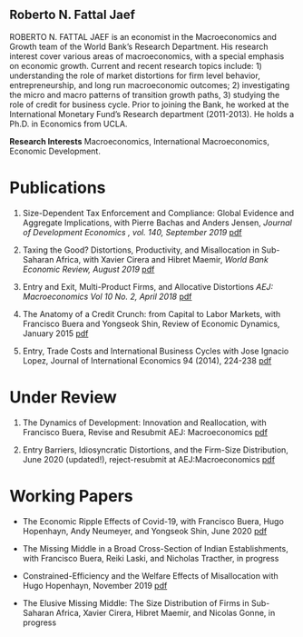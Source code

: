 ## Roberto N. Fattal Jaef

ROBERTO N. FATTAL JAEF is an economist in the Macroeconomics and Growth team of the World Bank’s Research Department. His research interest cover various areas of macroeconomics, with a special emphasis on economic growth. Current and recent research topics include: 1) understanding the role of market distortions for firm level behavior, entrepreneurship, and long run macroeconomic outcomes; 2) investigating the micro and macro patterns of transition growth paths, 3) studying the role of credit for business cycle. Prior to joining the Bank, he worked at the International Monetary Fund’s Research department (2011-2013). He holds a Ph.D. in Economics from UCLA.

 **Research Interests**  Macroeconomics, International Macroeconomics, Economic Development.

# Publications

1. Size-Dependent Tax Enforcement and Compliance: Global Evidence and Aggregate Implications, with Pierre Bachas and Anders Jensen,  _Journal of Development Economics , vol. 140, September 2019_ 
[pdf](https://www.sciencedirect.com/science/article/abs/pii/S0304387818308447?via%3Dihub)

2. Taxing the Good? Distortions, Productivity, and Misallocation in Sub-Saharan Africa, with Xavier Cirera and Hibret Maemir, _World Bank Economic Review, August 2019_
[pdf](https://academic.oup.com/wber/article-abstract/34/1/75/5543189)

3. Entry and Exit, Multi-Product Firms, and Allocative Distortions  _AEJ: Macroeconomics Vol 10 No. 2, April 2018_ 
[pdf](https://www.dropbox.com/s/n4jidqig6iugkjx/AEJ_published_version.pdf?dl=0)

4. The Anatomy of a Credit Crunch: from Capital to Labor Markets, with Francisco Buera and Yongseok Shin, Review of Economic Dynamics, January 2015
[pdf](https://pages.wustl.edu/files/pages/imce/yshin/bfs.pdf)

5. Entry, Trade Costs and International Business Cycles with Jose Ignacio Lopez,  Journal of International Economics 94 (2014), 224-238
[pdf](https://www.dropbox.com/s/7avntiqo8igs2ph/JIE_final.pdf?dl=0)

# Under Review

1. The Dynamics of Development: Innovation and Reallocation, with Francisco Buera, Revise and Resubmit AEJ: Macroeconomics
[pdf](https://www.dropbox.com/s/50g7e2ilco1sf98/draft_January_2020.pdf?dl=0)

2. Entry Barriers, Idiosyncratic Distortions, and the Firm-Size Distribution, June 2020 (updated!), reject-resubmit at AEJ:Macroeconomics 
[pdf](https://www.dropbox.com/s/m9bl786d4gwtocx/draft_july_2020.pdf?dl=0)

# Working Papers

* The Economic Ripple Effects of Covid-19, with Francisco Buera, Hugo Hopenhayn, Andy Neumeyer, and Yongseok Shin, June 2020
 [pdf](https://www.dropbox.com/s/mx0qifbgiwi6650/Ripples.pdf?dl=0)

* The Missing Middle in a Broad Cross-Section of Indian Establishments, with Francisco Buera, Reiki Laski, and Nicholas Tracther, in progress

* Constrained-Efficiency and the Welfare Effects of Misallocation with Hugo Hopenhayn, November 2019
 [pdf](https://www.dropbox.com/s/6yrutojvg68x26z/Constrained_Efficiency_Nov2019.pdf?dl=0)

* The Elusive Missing Middle: The Size Distribution of Firms in Sub-Saharan Africa, Xavier Cirera, Hibret Maemir, and Nicolas Gonne, in progress



